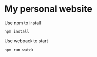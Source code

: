 # My personal website

Use npm to install

    npm install

Use webpack to start

    npm run watch
